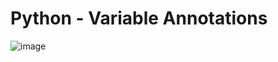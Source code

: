 # Python - Variable Annotations


![image](https://github.com/Tunzale1/holbertonschool-back-end/assets/114104944/ffc55a17-e53b-49c2-8495-0073428acfdf)
